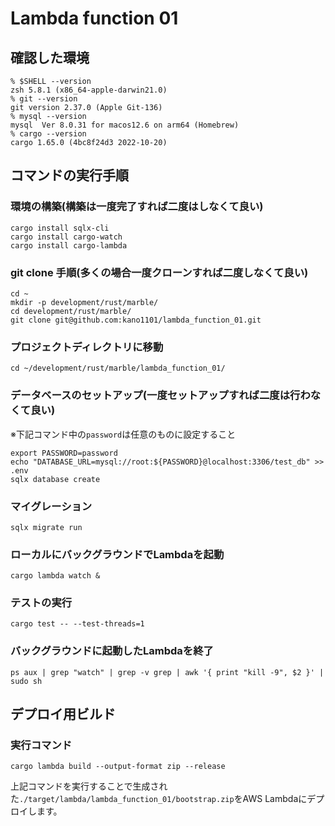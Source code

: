 # Lambda function 01

## 確認した環境
```
% $SHELL --version
zsh 5.8.1 (x86_64-apple-darwin21.0)
% git --version
git version 2.37.0 (Apple Git-136)
% mysql --version
mysql  Ver 8.0.31 for macos12.6 on arm64 (Homebrew)
% cargo --version
cargo 1.65.0 (4bc8f24d3 2022-10-20)
```

## コマンドの実行手順

### 環境の構築(構築は一度完了すれば二度はしなくて良い)
```
cargo install sqlx-cli
cargo install cargo-watch
cargo install cargo-lambda
```

### git clone 手順(多くの場合一度クローンすれば二度しなくて良い)
```
cd ~
mkdir -p development/rust/marble/
cd development/rust/marble/
git clone git@github.com:kano1101/lambda_function_01.git
```

### プロジェクトディレクトリに移動
```
cd ~/development/rust/marble/lambda_function_01/
```

### データベースのセットアップ(一度セットアップすれば二度は行わなくて良い)
※下記コマンド中の`password`は任意のものに設定すること
```
export PASSWORD=password
echo "DATABASE_URL=mysql://root:${PASSWORD}@localhost:3306/test_db" >> .env
sqlx database create
```

### マイグレーション
```
sqlx migrate run
```

### ローカルにバックグラウンドでLambdaを起動
```
cargo lambda watch &
```

### テストの実行
```
cargo test -- --test-threads=1
```

### バックグラウンドに起動したLambdaを終了
```
ps aux | grep "watch" | grep -v grep | awk '{ print "kill -9", $2 }' | sudo sh
```

## デプロイ用ビルド

### 実行コマンド
```
cargo lambda build --output-format zip --release
```
上記コマンドを実行することで生成された`./target/lambda/lambda_function_01/bootstrap.zip`をAWS Lambdaにデプロイします。
